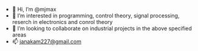 - 👋 Hi, I’m @mjmax
- 👀 I’m interested in programming, control theory, signal processing, reserch in electronics and conrol theory
- 💞️ I’m looking to collaborate on industrial projects in the above specified areas
- 📫 janakam227@gmail.com

<!---
mjmax/mjmax is a ✨ special ✨ repository because its `README.md` (this file) appears on your GitHub profile.
You can click the Preview link to take a look at your changes.
--->
